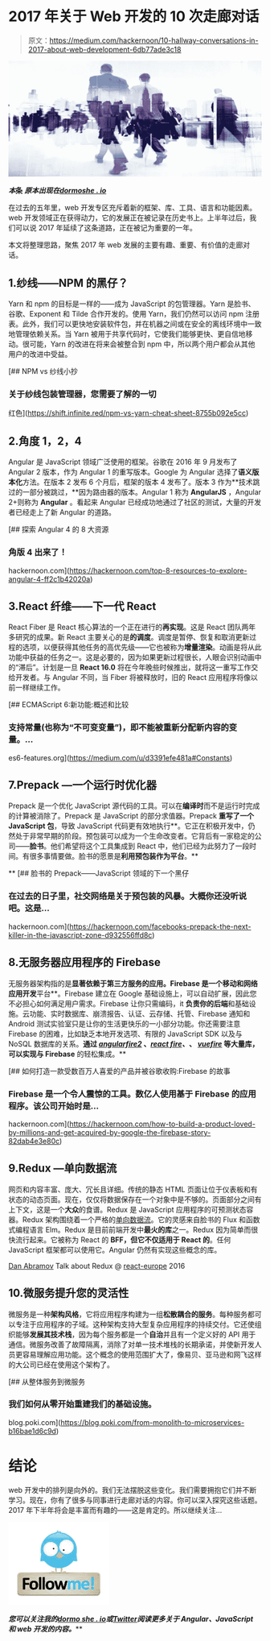 # 2017 年关于 Web 开发的 10 次走廊对话

> 原文：<https://medium.com/hackernoon/10-hallway-conversations-in-2017-about-web-development-6db77ade3c18>

![](img/219c214779d6e7a76eca1c04bfda0943.png)

***本*条** ***原本出现在***[***dormoshe . io***](https://www.dormoshe.io/articles/10-hallway-conversations-in-2017-about-web-development-9)

在过去的五年里，web 开发专区充斥着新的框架、库、工具、语言和功能因素。web 开发领域正在获得动力，它的发展正在被记录在历史书上。上半年过后，我们可以说 2017 年延续了这条道路，正在被记为重要的一年。

本文将整理思路，聚焦 2017 年 web 发展的主要有趣、重要、有价值的走廊对话。

## 1.纱线——NPM 的黑仔？

Yarn 和 npm 的目标是一样的——成为 JavaScript 的包管理器。Yarn 是脸书、谷歌、Exponent 和 Tilde 合作开发的。使用 Yarn，我们仍然可以访问 npm 注册表。此外，我们可以更快地安装软件包，并在机器之间或在安全的离线环境中一致地管理依赖关系。当 Yarn 被用于共享代码时，它使我们能够更快、更自信地移动。很可能，Yarn 的改进在将来会被整合到 npm 中，所以两个用户都会从其他用户的改进中受益。

[](https://shift.infinite.red/npm-vs-yarn-cheat-sheet-8755b092e5cc) [## NPM vs 纱线小抄

### 关于纱线包装管理器，您需要了解的一切

红色](https://shift.infinite.red/npm-vs-yarn-cheat-sheet-8755b092e5cc) 

## 2.角度 1，2，4

Angular 是 JavaScript 领域广泛使用的框架。谷歌在 2016 年 9 月发布了 Angular 2 版本，作为 Angular 1 的重写版本。Google 为 Angular 选择了**语义版本化**方法。在版本 2 发布 6 个月后，框架的版本 4 发布了。版本 3 作为**技术跳过的一部分被跳过，**因为路由器的版本。Angular 1 称为 **AngularJS** ，Angular 2+则称为 **Angular** 。看起来 Angular 已经成功地通过了社区的测试，大量的开发者已经走上了新 Angular 的道路。

[](https://hackernoon.com/top-8-resources-to-explore-angular-4-ff2c1b42020a) [## 探索 Angular 4 的 8 大资源

### 角版 4 出来了！

hackernoon.com](https://hackernoon.com/top-8-resources-to-explore-angular-4-ff2c1b42020a) 

## 3.React 纤维——下一代 React

React Fiber 是 React 核心算法的一个正在进行的**再实现**。这是 React 团队两年多研究的成果。新 React 主要关心的是**的调度**。调度是暂停、恢复和取消更新过程的选项，以便获得其他任务的高优先级——它也被称为**增量渲染**。动画是将从此功能中获益的任务之一。这是必要的，因为如果更新过程很长，人眼会识别动画中的“滞后”。计划是一旦 **React 16.0** 将在今年晚些时候推出，就将这一重写工作交给开发者。与 Angular 不同，当 Fiber 将被释放时，旧的 React 应用程序将像以前一样继续工作。

 [## ECMAScript 6:新功能:概述和比较

### 支持常量(也称为“不可变变量”)，即不能被重新分配新内容的变量。…

es6-features.org](https://medium.com/u/d3391efe481a#Constants) 

## 7.Prepack —一个运行时优化器

Prepack 是一个优化 JavaScript 源代码的工具。可以在**编译时**而不是运行时完成的计算被消除了。Prepack 是 JavaScript 的部分求值器。Prepack **重写了一个 JavaScript 包**，导致 JavaScript 代码更有效地执行**。它正在积极开发中，仍然处于非常早期的阶段。预包装可以成为一个生命改变者。它背后有一家稳定的公司——**脸书**。他们希望将这个工具集成到 React 中，他们已经为此努力了一段时间。有很多事情要做。脸书的愿景是**利用预包装作为平台**。**

**[](https://hackernoon.com/facebooks-prepack-the-next-killer-in-the-javascript-zone-d932556ffd8c) [## 脸书的 Prepack——JavaScript 领域的下一个黑仔

### 在过去的日子里，社交网络是关于预包装的风暴。大概你还没听说吧。这是…

hackernoon.com](https://hackernoon.com/facebooks-prepack-the-next-killer-in-the-javascript-zone-d932556ffd8c) 

## 8.无服务器应用程序的 Firebase

无服务器架构指的是**显著依赖于第三方服务的应用。Firebase 是一个移动和网络应用开发**平台**。Firebase 建立在 Google 基础设施上，可以自动扩展，因此您不必担心如何满足用户需求。Firebase 让你只需编码，it **负责你的后端**和基础设施。云功能、实时数据库、崩溃报告、认证、云存储、托管、Firebase 通知和 Android 测试实验室只是让你的生活更快乐的一小部分功能。你还需要注意 Firebase 的困难，比如缺乏本地开发选项、有限的 JavaScript SDK 以及与 NoSQL 数据库的关系。**通过 [*angularfire2*](https://github.com/angular/angularfire2) 、[*react fire*](https://github.com/firebase/reactfire)*、*、 [*vuefire*](https://github.com/vuejs/vuefire) 等大量库，可以实现与 Firebase** 的轻松集成。**

[](https://hackernoon.com/how-to-build-a-product-loved-by-millions-and-get-acquired-by-google-the-firebase-story-82dab4e3e80c) [## 如何打造一款受数百万人喜爱的产品并被谷歌收购:Firebase 的故事

### Firebase 是一个令人震惊的工具。数亿人使用基于 Firebase 的应用程序。该公司开始时是…

hackernoon.com](https://hackernoon.com/how-to-build-a-product-loved-by-millions-and-get-acquired-by-google-the-firebase-story-82dab4e3e80c) 

## 9.Redux —单向数据流

网页和内容丰富、庞大、冗长且详细。传统的静态 HTML 页面让位于仪表板和有状态的动态页面。现在，仅仅将数据保存在一个对象中是不够的。页面部分之间有上下文，这是一个**大众**的食谱。Redux 是 JavaScript 应用程序的可预测状态容器。Redux 架构围绕着一个严格的[单向数据流](https://www.exclamationlabs.com/blog/the-case-for-unidirectional-data-flow/)。它的灵感来自脸书的 Flux 和函数式编程语言 Elm。Redux 是目前前端开发中**最火的库**之一。Redux 因为简单而很快流行起来。它被称为 React 的 **BFF，但它不仅适用于 React 的**。任何 JavaScript 框架都可以使用它。Angular 仍然有实现这些概念的库。

[Dan Abramov](https://medium.com/u/a3a8af6addc1?source=post_page-----6db77ade3c18--------------------------------) Talk about Redux @ [react-europe](https://medium.com/u/1ed63648fd08?source=post_page-----6db77ade3c18--------------------------------) 2016

## 10.微服务提升您的灵活性

微服务是一种**架构风格**，它将应用程序构建为一组**松散耦合的服务**。每种服务都可以专注于应用程序的子域。这种架构支持大型复杂应用程序的持续交付。它还使组织能够**发展其技术栈**，因为每个服务都是一个**自治**并且有一个定义好的 API 用于通信。微服务改善了故障隔离，消除了对单一技术堆栈的长期承诺，并使新开发人员更容易理解应用功能。这个概念的使用范围扩大了，像易贝、亚马逊和网飞这样的大公司已经在使用这个架构了。

[](https://blog.poki.com/from-monolith-to-microservices-b16bae1d6c9d) [## 从整体服务到微服务

### 我们如何从零开始重建我们的基础设施。

blog.poki.com](https://blog.poki.com/from-monolith-to-microservices-b16bae1d6c9d) 

# 结论

web 开发中的排列是向外的。我们无法摆脱这些变化。我们需要拥抱它们并不断学习。现在，你有了很多与同事进行走廊对话的内容。你可以深入探究这些话题。2017 年下半年将会是丰富而有趣的——这是肯定的。所以继续关注…

![](img/522b2e4ace3cfcecd43bba30fcf0a317.png)

***您可以关注我的***[***dormo she . io***](https://www.dormoshe.io)***或***[***Twitter***](https://twitter.com/DorMoshe)***阅读更多关于 Angular、JavaScript 和 web 开发的内容。*****